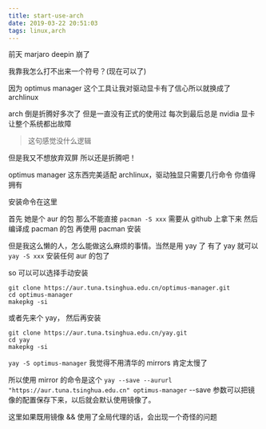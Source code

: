 ```yaml
---
title: start-use-arch
date: 2019-03-22 20:51:03
tags: linux,arch
---
```


前天 marjaro deepin 崩了 

我靠我怎么打不出来一个符号？(现在可以了)

因为 optimus manager 这个工具让我对驱动显卡有了信心所以就换成了 archlinux

arch 倒是折腾好多次了 但是一直没有正式的使用过 每次到最后总是 nvidia 显卡让整个系统都出故障

> 这句感觉没什么逻辑

但是我又不想放弃双屏 所以还是折腾吧！

optimus manager 这东西完美适配 archlinux，驱动独显只需要几行命令 你值得拥有

安装命令在这里

首先 她是个 aur 的包 那么不能直接 `pacman -S xxx` 需要从 github 上拿下来 然后编译成 pacman 的包 再使用 pacman 安装

但是我这么懒的人，怎么能做这么麻烦的事情。当然是用 yay 了 有了 yay 就可以 `yay -S xxx` 安装任何 aur 的包了

so 可以可以选择手动安装

```shell
git clone https://aur.tuna.tsinghua.edu.cn/optimus-manager.git
cd optimus-manager
makepkg -si
```

或者先来个 yay， 然后再安装

```shell
git clone https://aur.tuna.tsinghua.edu.cn/yay.git
cd yay
makepkg -si
```

`yay -S optimus-manager` 我觉得不用清华的 mirrors 肯定太慢了

所以使用 mirror 的命令是这个 `yay --save --aururl "https://aur.tuna.tsinghua.edu.cn" optimus-manager` --save 参数可以把镜像的配置保存下来，以后就会默认使用镜像了。

这里如果既用镜像 && 使用了全局代理的话，会出现一个奇怪的问题
